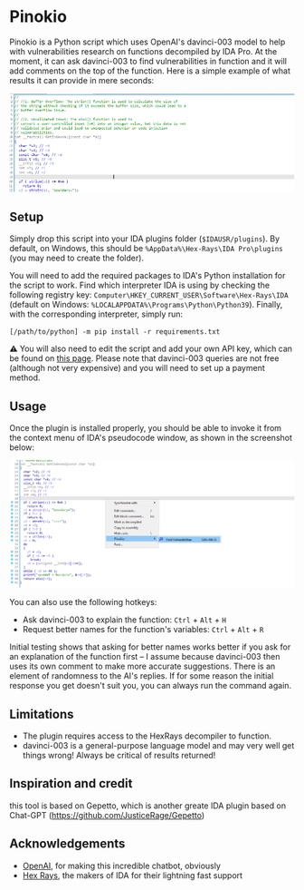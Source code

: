 # Pinokio

Pinokio is a Python script which uses OpenAI's davinci-003 model to help with vulnerabilities research on functions decompiled by IDA Pro.
At the moment, it can ask davinci-003 to find vulnerabilities in function and it will add comments on the top of the function.
Here is a simple example of what results it can provide in mere seconds:

![](https://github.com/kazabubu21/Pinokio/blob/main/readme/vul3.PNG?raw=true)

## Setup

Simply drop this script into your IDA plugins folder (`$IDAUSR/plugins`). By default, on Windows, this should be
`%AppData%\Hex-Rays\IDA Pro\plugins` (you may need to create the folder).

You will need to add the required packages to IDA's Python installation for the script to work.
Find which interpreter IDA is using by checking the following registry key: 
`Computer\HKEY_CURRENT_USER\Software\Hex-Rays\IDA` (default on Windows: `%LOCALAPPDATA%\Programs\Python\Python39`).
Finally, with the corresponding interpreter, simply run: 

```
[/path/to/python] -m pip install -r requirements.txt
```

⚠️ You will also need to edit the script and add your own API key, which can be found on [this page](https://beta.openai.com/account/api-keys).
Please note that davinci-003 queries are not free (although not very expensive) and you will need to set up a payment method.

## Usage

Once the plugin is installed properly, you should be able to invoke it from the context menu of IDA's pseudocode window,
as shown in the screenshot below:

![](https://github.com/kazabubu21/Pinokio/blob/main/readme/vul2.PNG?raw=true)

You can also use the following hotkeys:

- Ask davinci-003 to explain the function: `Ctrl` + `Alt` + `H`
- Request better names for the function's variables: `Ctrl` + `Alt` + `R`

Initial testing shows that asking for better names works better if you ask for an explanation of the function first – I
assume because davinci-003 then uses its own comment to make more accurate suggestions.
There is an element of randomness to the AI's replies. If for some reason the initial response you get doesn't suit you,
you can always run the command again.

## Limitations

- The plugin requires access to the HexRays decompiler to function.
- davinci-003 is a general-purpose language model and may very well get things wrong! Always be critical of results returned!


## Inspiration and credit
this tool is based on Gepetto, which is another greate IDA plugin based on Chat-GPT
(https://github.com/JusticeRage/Gepetto)


## Acknowledgements

- [OpenAI](https://openai.com), for making this incredible chatbot, obviously
- [Hex Rays](https://hex-rays.com/), the makers of IDA for their lightning fast support
